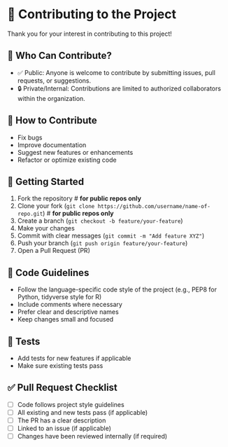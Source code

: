 # 🤝 Contributing to the Project

Thank you for your interest in contributing to this project!

## 📌 Who Can Contribute?
- ✅ Public: Anyone is welcome to contribute by submitting issues, pull requests, or suggestions.
- 🔒 Private/Internal: Contributions are limited to authorized collaborators within the organization.

## 🧱 How to Contribute
- Fix bugs
- Improve documentation
- Suggest new features or enhancements
- Refactor or optimize existing code

## 🚀 Getting Started
1. Fork the repository # **for public repos only**
2. Clone your fork (`git clone https://github.com/username/name-of-repo.git`) # **for public repos only**
3. Create a branch (`git checkout -b feature/your-feature`)
4. Make your changes
5. Commit with clear messages (`git commit -m "Add feature XYZ"`)
6. Push your branch (`git push origin feature/your-feature`)
7. Open a Pull Request (PR)

## 🧼 Code Guidelines
- Follow the language-specific code style of the project (e.g., PEP8 for Python, tidyverse style for R)
- Include comments where necessary
- Prefer clear and descriptive names
- Keep changes small and focused

## 🧪 Tests
- Add tests for new features if applicable
- Make sure existing tests pass

## ✅ Pull Request Checklist
- [ ] Code follows project style guidelines
- [ ] All existing and new tests pass (if applicable)
- [ ] The PR has a clear description
- [ ] Linked to an issue (if applicable)
- [ ] Changes have been reviewed internally (if required)
